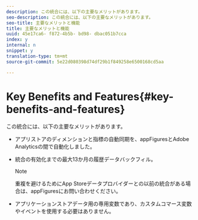 ```yaml
---
description: この統合には、以下の主要なメリットがあります。
seo-description: この統合には、以下の主要なメリットがあります。
seo-title: 主要なメリットと機能
title: 主要なメリットと機能
uuid: 45e17ca6- f872-4b5b- bd98- dbac051b7cca
index: y
internal: n
snippet: y
translation-type: tm+mt
source-git-commit: 5e22d080398d74df29b1f849258e6500168cd5aa

---
```



# Key Benefits and Features{#key-benefits-and-features}

この統合には、以下の主要なメリットがあります。

* アプリストアのディメンションと指標の自動同期を、appFiguresとAdobe Analyticsの間で自動化しました。
* 統合の有効化までの最大13か月の履歴データバックフィル。

   >[!NOTE]
   >
   >重複を避けるためにApp Storeデータプロバイダーとの以前の統合がある場合は、appFiguresにお問い合わせください。

* アプリケーションストアデータ用の専用変数であり、カスタムコマース変数やイベントを使用する必要はありません。

